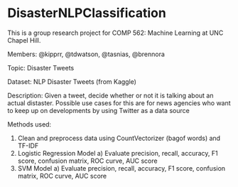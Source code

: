 # DisasterNLPClassification
This is a group research project for COMP 562: Machine Learning at UNC Chapel Hill.

Members: @kipprr, @tdwatson, @tasnias, @brennora

Topic: Disaster Tweets

Dataset: NLP Disaster Tweets (from Kaggle)

Description: Given a tweet, decide whether or not it is talking about an actual distaster. Possible use cases for this are for news agencies who want to keep up on developments by using Twitter as a data source

Methods used:
1) Clean and preprocess data using CountVectorizer (bagof words) and TF-IDF
2) Logistic Regression Model
    a) Evaluate precision, recall, accuracy, F1 score, confusion matrix, ROC curve, AUC score
3) SVM Model
    a) Evaluate precision, recall, accuracy, F1 score, confusion matrix, ROC curve, AUC score
